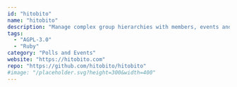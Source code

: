```yaml
---
id: "hitobito"
name: "hitobito"
description: "Manage complex group hierarchies with members, events and a lot more."
tags:
  - "AGPL-3.0"
  - "Ruby"
category: "Polls and Events"
website: "https://hitobito.com"
repo: "https://github.com/hitobito/hitobito"
#image: "/placeholder.svg?height=300&width=400"
---
```


